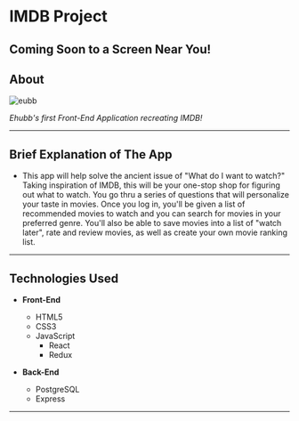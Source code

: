 # **IMDB Project**

## **Coming Soon to a Screen Near You!**

## **About**

![eubb](https://img.thedailybeast.com/image/upload/dpr_2.0/c_crop,h_1687,w_1687,x_818,y_-1/c_limit,w_128/d_placeholder_euli9k,fl_lossy,q_auto/v1570369979/191002-leon-joker-tease_sj5zax)

_Ehubb's first Front-End Application recreating IMDB!_

---

## **Brief Explanation of The App** 

- This app will help solve the ancient issue of "What do I want to watch?" Taking inspiration of IMDB, this will be your one-stop shop for figuring out what to watch. You go thru a series of questions that will personalize your taste in movies. Once you log in, you'll be given a list of recommended movies to watch and you can search for movies in your preferred genre. You'll also be able to save movies into a list of "watch later", rate and review movies, as well as create your own movie ranking list. 

---

## **Technologies Used**

- **Front-End**

    - HTML5
    - CSS3
    - JavaScript
        - React
        - Redux

- **Back-End**

    - PostgreSQL
    - Express

---